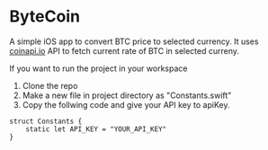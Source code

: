 # ByteCoin
A simple iOS app to convert BTC price to selected currency. It uses [coinapi.io](coinapi.io) API to fetch current rate of BTC in selected curreny.

If you want to run the project in your workspace
<ol>
<li>Clone the repo </li>
<li>Make a new file in project directory as "Constants.swift" </li>
<li>Copy the follwing code and give your API key to apiKey.</li>
</ol>

```
struct Constants {
    static let API_KEY = "YOUR_API_KEY"
}
```

